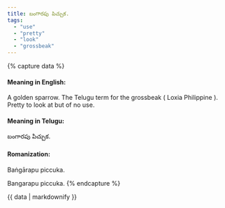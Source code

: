 ```yaml
---
title: బంగారపు పిచ్చుక.
tags:
  - "use"
  - "pretty"
  - "look"
  - "grossbeak"
---
```


{% capture data %}
#### Meaning in English:
A golden sparrow.
The Telugu term for the grossbeak ( Loxia Philippine ).
Pretty to look at but of no use.

#### Meaning in Telugu:
బంగారపు పిచ్చుక.

#### Romanization:
Baṅgārapu piccuka.

Bangarapu piccuka.
{% endcapture %}

{{ data | markdownify }}

